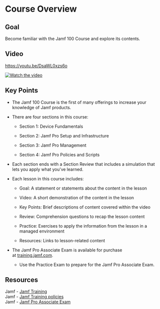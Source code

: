 # **Course Overview**

## Goal

Become familiar with the Jamf 100 Course and explore its contents.

## Video

<https://youtu.be/DsaWL0xzs6o>

[![Watch the video](https://img.youtube.com/vi/DsaWL0xzs6o/maxresdefault.jpg)](https://youtu.be/DsaWL0xzs6o)


## Key Points

-   The Jamf 100 Course is the first of many offerings to increase your
    knowledge of Jamf products.

-   There are four sections in this course:

    -   Section 1: Device Fundamentals

    -   Section 2: Jamf Pro Setup and Infrastructure

    -   Section 3: Jamf Pro Management

    -   Section 4: Jamf Pro Policies and Scripts

-   Each section ends with a Section Review that includes a simulation
    that lets you apply what you\'ve learned.

-   Each lesson in this course includes:

    -   Goal: A statement or statements about the content in the lesson

    -   Video: A short demonstration of the content in the lesson

    -   Key Points: Brief descriptions of content covered within the
        video

    -   Review: Comprehension questions to recap the lesson content

    -   Practice: Exercises to apply the information from the lesson in
        a managed environment

    -   Resources: Links to lesson-related content

-   The Jamf Pro Associate Exam is available for purchase
    at [training.jamf.com](https://training.jamf.com/).

    -   Use the Practice Exam to prepare for the Jamf Pro Associate
        Exam.

## Resources

Jamf - [Jamf Training](https://www.jamf.com/training/)</br>
Jamf - [Jamf Training policies](https://www.jamf.com/training/training-policies)</br>
Jamf - [Jamf Pro Associate Exam](https://training.jamf.com/jamf-certified-associate-exam-english-en)
